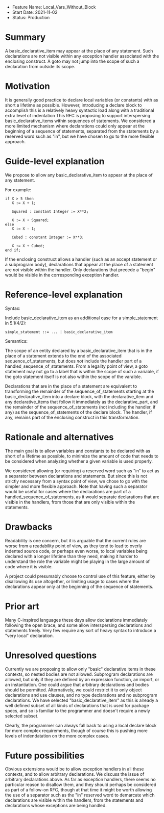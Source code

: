 - Feature Name: Local_Vars_Without_Block
- Start Date: 2021-11-02
- Status: Production

Summary
=======

A basic_declarative_item may appear at the place of any statement.  Such declarations are not visible within any exception handler associated
with the enclosing construct.  A goto may not jump into the scope of such a declaration from outside its scope.

Motivation
==========

It is generally good practice to declare local variables (or constants) with as short a lifetime as possible.
However, introducing a declare block to accomplish this is a relatively heavy syntactic load along with a traditional extra level of indentation
This RFC is proposing to support interspersing basic_declarative_items within sequences of statements.  We considered a more limited
mechanism where declarations could only appear at the beginning of a sequence of statements, separated from the statements by a reserved
word such as "in", but we have chosen to go to the more flexible approach.

Guide-level explanation
=======================

We propose to allow any basic_declarative_item to appear at the place of any statement. 

For example:

    if X > 5 then
       X := X + 1;
       
       Squared : constant Integer := X**2;
       
       X := X + Squared;
    else
       X := X - 1;
       
       Cubed : constant Integer := X**3;

       X := X + Cubed;
    end if;
       
If the enclosing construct allows a handler
(such as an accept statement or a subprogram body), declarations that appear at the place of a statement are *not* visible within
the handler.  Only declarations that precede a "begin" would be visible in the corresponding exception handler.

Reference-level explanation
===========================

Syntax:

Include basic_declarative_item as an additional case for a simple_statement in
5.1(4/2):

    simple_statement ::= ... | basic_declarative_item

Semantics:

The scope of an entity declared by a basic_declarative_item that is in the place of
a statement extends to the end of the associated sequence_of_statements, but does *not* include the handler
part of a handled_sequence_of_statements.  From a legality point of view, a goto statement may not go
to a label that is within the scope of such a variable, if the goto statement itself is not also within the
scope of the varaible.

Declarations that are in the place of a statement are equivalent to transforming the remainder of
the sequence_of_statements starting at the basic_declarative_item into a declare block, with the declarative_item and any
declarative_items that
follow it immediately as the declarative_part, and the remainder of the sequence_of_statements (not including the
handler, if any) as the sequence_of_statements of the declare block.  The handler, if any, remains part of the enclosing
construct in this transformation.

Rationale and alternatives
==========================

The main goal is to allow variables and constants to be declared with as short of a lifetime
as possible, to minimize the amount of code that needs to be considered when analyzing whether
a given variable is used properly.

We considered allowing (or requiring) a reserved word such as "in" to act as a separator between declarations and statements.
But since this is not strictly necessary from a syntax point of view, we chose to go with the simpler and more flexible approach.
Note that having such a separator would be useful for cases where the declarations are part of
a handled_sequence_of_statements, as it would separate declarations that are visible in
the handlers, from those that are only visible within the statements.

Drawbacks
=========

Readability is one concern, but it is arguable that the current rules are worse from a readability
point of view, as they tend to lead to overly
indented source code, or perhaps even worse, to local variables being declared with a longer
lifetime than they need, making it harder to understand the role the variable might be playing
in the large amount of code where it is visible.

A project could presumably choose to control use of this feature, either by disallowing its use
altogether, or limiting usage to cases where the declarations appear only at the beginning of the
sequence of statements.

Prior art
=========

Many C-inspired languages these days allow declarations immediately following the open
brace, and some allow interspersing declarations and statements freely.  Very few require
any sort of heavy syntax to introduce a "very local" declaration.

Unresolved questions
====================

Currently we are proposing to allow only "basic" declarative
items in these contexts, so nested bodies are not allowed.  Subprogram declarations are allowed, but
only if they are defined by an expression function, an import, or an instantiation.
One could argue that arbitrary
declarations and bodies should be permitted.
Alternatively, we could restrict it to only object declarations and use clauses, and no type declarations
and no subprogram declarations.
We have selected "basic_declarative_item" as this is already a well defined subset of all kinds of
declarations that is used for package specs, and so is familiar to the programmer and doesn't require
a newly selected subset.

Clearly, the programmer can always fall back to using a local declare block for more complex requirements,
though of course this is pushing more levels of indendatation on the more complex cases.

Future possibilities
====================

Obvious extensions would be to allow exception handlers in all these contexts, and to allow arbitrary
declarations.  We discuss the issue of arbitrary declarations above.  As far as exception handlers,
there seems no particular reason to disallow them, and they should perhaps be considered as part of
a follow-on RFC, though at that time it might be worth allowing the use of a separator such as the
"in" reserved word to demarcate which declarations are visible within the handlers, from the statements
and declarations whose exceptions are being handled.
